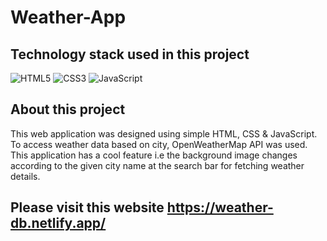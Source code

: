 # Weather-App
## Technology stack used in this project
![HTML5](	https://img.shields.io/badge/HTML5-E34F26?style=for-the-badge&logo=html5&logoColor=white)
![CSS3](https://img.shields.io/badge/CSS3-1572B6?style=for-the-badge&logo=css3&logoColor=white)
![JavaScript](https://img.shields.io/badge/JavaScript-323330?style=for-the-badge&logo=javascript&logoColor=F7DF1E)
## About this project
This web application was designed using simple HTML, CSS & JavaScript. To access weather data based 
on city, OpenWeatherMap API was used. This application has a cool feature i.e the background image changes according to the given city name at the search bar for fetching weather details.
## Please visit this website https://weather-db.netlify.app/
